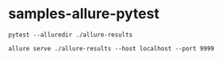 # samples-allure-pytest

`pytest --alluredir ./allure-results`

`allure serve ./allure-results --host localhost --port 9999`

